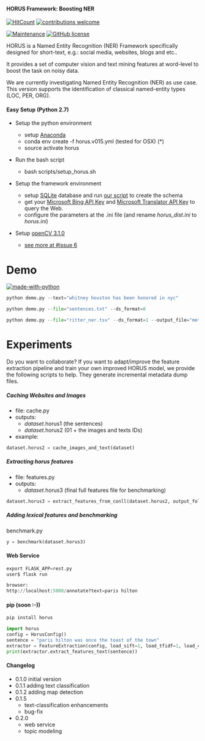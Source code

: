 #### HORUS Framework: Boosting NER

[![HitCount](http://hits.dwyl.io/SmartDataAnalytics/horus-ner.svg)](http://hits.dwyl.io/SmartDataAnalytics/horus-ner)
[![contributions welcome](https://img.shields.io/badge/contributions-welcome-brightgreen.svg?style=flat)](https://github.com/SmartDataAnalytics/horus-ner/issues)

<!--[![NSP Status](https://nodesecurity.io/orgs/sda/projects/4fe69258-6d3c-40d0-9ed6-fc4b3b183466/badge)](https://nodesecurity.io/orgs/sda/projects/4fe69258-6d3c-40d0-9ed6-fc4b3b183466)-->
<!--[![Build Status](https://travis-ci.org/SmartDataAnalytics/horus-ner.svg?branch=master)](https://travis-ci.org/SmartDataAnalytics/horus-ner)-->
<!--[![bitHound Overall Score](https://www.bithound.io/github/SmartDataAnalytics/horus-ner/badges/score.svg)](https://www.bithound.io/github/SmartDataAnalytics/horus-ner) -->
<!--[![bitHound Code](https://www.bithound.io/github/SmartDataAnalytics/horus-ner/badges/code.svg)](https://www.bithound.io/github/SmartDataAnalytics/horus-ner)-->
<!--[![Coverage Status](https://coveralls.io/repos/SmartDataAnalytics/horus-ner/badge.svg?branch=master&service=github)](https://coveralls.io/github/SmartDataAnalytics/horus-ner?branch=master)-->
[![Maintenance](https://img.shields.io/badge/Maintained%3F-yes-green.svg)](https://GitHub.com/SmartDataAnalytics/horus-ner/graphs/commit-activity)
[![GitHub license](https://img.shields.io/github/license/SmartDataAnalytics/horus-ner.svg)](https://github.com/SmartDataAnalytics/horus-ner/blob/master/LICENSE)

HORUS is a Named Entity Recognition (NER) Framework specifically
designed for short-text, e.g.: social media, websites, blogs and etc..

It provides a set of computer vision and text mining features 
at word-level to boost the task on noisy data.

We are currently investigating Named Entity Recognition (NER) as use case. This version supports the identification of classical named-entity types (LOC, PER, ORG). 

#### Easy Setup (Python 2.7)

- Setup the python environment
    - setup [Anaconda](https://anaconda.org/)
    - conda env create -f horus.v015.yml (tested for OSX) (*)
    - source activate horus

- Run the bash script
    - bash scripts/setup_horus.sh

- Setup the framework environment
    - setup [SQLite](https://sqlite.org/) database and run [our script](https://github.com/diegoesteves/horus-ner/blob/master/horus0.1.5.db.sql) to create the schema
    - get your [Microsoft Bing API Key](https://azure.microsoft.com/en-us/services/cognitive-services/) and [Microsoft Translator API Key](https://datamarket.azure.com/developer/applications/register) to query the Web.
    - configure the parameters at the .ini file (and rename _horus_dist.ini_ to _horus.ini_)

- Setup [openCV 3.1.0](http://www.pyimagesearch.com/2015/06/22/install-opencv-3-0-and-python-2-7-on-ubuntu/)
    - [see more at #issue 6](https://github.com/dnes85/horus-models/issues/6)

Demo
===========
[![made-with-python](https://img.shields.io/badge/Made%20with-Python-1f425f.svg)](https://www.python.org/)

```python
python demo.py --text="whitney houston has been honored in nyc"

python demo.py --file="sentences.txt" --ds_format=0

python demo.py --file="ritter_ner.tsv" --ds_format=1 --output_file="metadata" --output_format="json"
```

Experiments
===========
Do you want to collaborate? If you want to adapt/improve the feature extraction pipeline and train your own improved HORUS model, 
we provide the following scripts to help. They generate incremental metadata dump files.

##### Caching Websites and Images
- file: cache.py
- outputs:
    - _dataset_.horus1 (the sentences)
    - _dataset_.horus2 (01 + the images and texts IDs)
- example:
```python
dataset.horus2 = cache_images_and_text(dataset)
```
##### Extracting horus features

- file: features.py
- outputs:
    - _dataset_.horus3 (final full features file for benchmarking)

```python
dataset.horus3 = extract_features_from_conll(dataset.horus2, output_folder, label)
```

##### Adding lexical features and benchmarking
benchmark.py

```python
y = benchmark(dataset.horus3)
```

#### Web Service
```python
export FLASK_APP=rest.py
user$ flask run

browser:
http://localhost:5000/annotate?text=paris hilton
```

#### pip (soon :-))
```python
pip install horus

import horus
config = HorusConfig()
sentence = "paris hilton was once the toast of the town"
extractor = FeatureExtraction(config, load_sift=1, load_tfidf=1, load_cnn=0, load_topic_modeling=1)
print(extractor.extract_features_text(sentence))
```
#### Changelog
- 0.1.0 initial version
- 0.1.1 adding text classification
- 0.1.2 adding map detection
- 0.1.5
    - text-classification enhancements
    - bug-fix
- 0.2.0
    - web service
    - topic modeling
